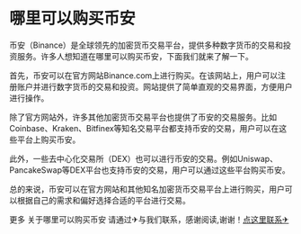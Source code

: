 # 哪里可以购买币安

币安（Binance）是全球领先的加密货币交易平台，提供多种数字货币的交易和投资服务。许多人想知道在哪里可以购买币安，下面我们就来了解一下。

首先，币安可以在官方网站Binance.com上进行购买。在该网站上，用户可以注册账户并进行数字货币的交易和投资。网站提供了简单直观的交易界面，方便用户进行操作。

除了官方网站外，许多其他加密货币交易平台也提供了币安的交易服务。比如Coinbase、Kraken、Bitfinex等知名交易平台都支持币安的交易，用户可以在这些平台上购买币安。

此外，一些去中心化交易所（DEX）也可以进行币安的交易。例如Uniswap、PancakeSwap等DEX平台也支持币安的交易，用户可以通过这些平台购买币安。

总的来说，币安可以在官方网站和其他知名加密货币交易平台上进行购买，用户可以根据自己的需求和偏好选择合适的平台进行交易。

更多 关于哪里可以购买币安 请通过✈与我们联系，感谢阅读,谢谢！[点这里联系✈](https://c.k02.cc)